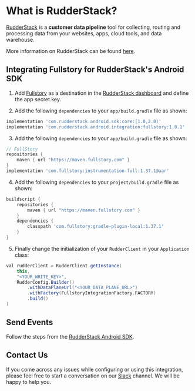 # What is RudderStack?

[RudderStack](https://rudderstack.com/) is a **customer data pipeline** tool for collecting, routing and processing data from your websites, apps, cloud tools, and data warehouse.

More information on RudderStack can be found [here](https://github.com/rudderlabs/rudder-server).

## Integrating Fullstory for RudderStack's Android SDK

1. Add [Fullstory](https://www.fullstory.com/) as a destination in the [RudderStack dashboard](https://app.rudderstack.com/) and define the app secret key.

2. Add the following `dependencies` to your `app/build.gradle` file as shown:

```groovy
implementation 'com.rudderstack.android.sdk:core:[1.0,2.0)'
implementation 'com.rudderstack.android.integration:fullstory:1.0.1'
```

3. Add the following `dependencies` to your `app/build.gradle` file as shown:

```groovy
// FullStory
repositories {
    maven { url "https://maven.fullstory.com" }
}
implementation 'com.fullstory:instrumentation-full:1.37.1@aar'
```

4. Add the following `dependencies` to your `project/build.gradle` file as shown:

```groovy
buildscript {
    repositories {
        maven { url "https://maven.fullstory.com" }
    }
    dependencies {
        classpath 'com.fullstory:gradle-plugin-local:1.37.1'
    }
}
```

5. Finally change the initialization of your `RudderClient` in your `Application` class:

```groovy
val rudderClient = RudderClient.getInstance(
    this,
    "<YOUR_WRITE_KEY>",
    RudderConfig.Builder()
        .withDataPlaneUrl("<YOUR_DATA_PLANE_URL>")
        .withFactory(FullstoryIntegrationFactory.FACTORY)
        .build()
)
```

## Send Events

Follow the steps from the [RudderStack Android SDK](https://github.com/rudderlabs/rudder-sdk-android).

## Contact Us

If you come across any issues while configuring or using this integration, please feel free to start a conversation on our [Slack](https://resources.rudderstack.com/join-rudderstack-slack) channel. We will be happy to help you.
